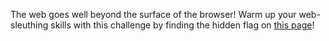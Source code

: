 The web goes well beyond the surface of the browser! Warm up your web-sleuthing skills with this challenge by finding the hidden flag on [this page](${index_html})!